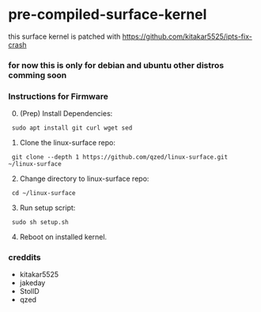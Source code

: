# pre-compiled-surface-kernel
this surface kernel is patched with https://github.com/kitakar5525/ipts-fix-crash

### for now this is only for debian and ubuntu other distros comming soon

### Instructions for Firmware

0. (Prep) Install Dependencies:
  ```
   sudo apt install git curl wget sed
  ```
1. Clone the linux-surface repo:
  ```
   git clone --depth 1 https://github.com/qzed/linux-surface.git ~/linux-surface
  ```
2. Change directory to linux-surface repo:
  ```
   cd ~/linux-surface
  ```
3. Run setup script:
  ```
   sudo sh setup.sh
  ```
4. Reboot on installed kernel.


### creddits

- kitakar5525
- jakeday
- StollD
- qzed 
